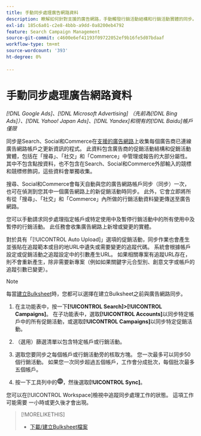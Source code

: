 ```yaml
---
title: 手動同步處理廣告網路資料
description: 瞭解如何針對支援的廣告網路，手動觸發行銷活動結構和行銷活動實體的同步。
exl-id: 185c6a01-c2e8-4bbb-a9dd-0a8200eb4792
feature: Search Campaign Management
source-git-commit: c4600e6ef41193f09722052ef9b16fe5d07bdaaf
workflow-type: tm+mt
source-wordcount: '393'
ht-degree: 0%

---
```


# 手動同步處理廣告網路資料

*[!DNL Google Ads]、[!DNL Microsoft Advertising] （先前為[!DNL Bing Ads]）、[!DNL Yahoo! Japan Ads]、[!DNL Yandex]和現有的[!DNL Baidu]帳戶僅限*

同步是Search、Social和Commerce在[支援的廣告網路](/help/search-social-commerce/introduction/supported-inventory.md)上收集每個廣告商已連線廣告網路帳戶之更新資訊的程式。 此資料包含廣告商的促銷活動結構和促銷活動實體，包括在「搜尋」、「社交」和「Commerce」中管理或報告的大部分屬性。 其中不包含點按資料，也不包含在Search、Social和Commerce外部輸入的競標和競標修飾詞，這些資料會單獨收集。

搜尋、Social和Commerce會每天自動與您的廣告網路帳戶同步（同步）一次，也可在偵測到您其中一個廣告網路上的新促銷活動時同步。 此外，它會立即將所有從「搜尋」、「社交」和「Commerce」內所做的行銷活動資料變更傳送至廣告網路。

您可以手動請求同步處理指定帳戶或特定使用中及暫停行銷活動中的所有使用中及暫停的行銷活動。 此任務會收集廣告網路上新增或變更的實體。

對於具有「[!UICONTROL Auto Upload]」選項的促銷活動，同步作業也會產生並張貼在追蹤範本或目的地URL中遺失或需要變更的追蹤代碼。 系統會根據帳戶設定或促銷活動之追蹤設定中的引數產生URL。 如果相關專案有追蹤URL存在，則不會重新產生，除非需要新專案（例如如果關鍵字元合型別、創意文字或帳戶的追蹤引數已變更）。

>[!NOTE]
>
>每當[建立Bulksheet](/help/search-social-commerce/campaign-management/bulksheets/bulksheet-download.md)時，您都可以選擇在建立Bulksheet之前與廣告網路同步。

1. 在主功能表中，按一下&#x200B;**[!UICONTROL Search]>[!UICONTROL Campaigns]**。 在子功能表中，選取&#x200B;**[!UICONTROL Accounts]**&#x200B;以同步特定帳戶中的所有促銷活動，或選取&#x200B;**[!UICONTROL Campaigns]**&#x200B;以同步特定促銷活動。

1. （選用）篩選清單以包含特定帳戶或行銷活動。

1. 選取您要同步之每個帳戶或行銷活動旁的核取方塊。 您一次最多可以同步50個行銷活動。 如果您一次同步超過五個帳戶，工作會分成批次，每個批次最多五個帳戶。

1. 按一下工具列中的&#x200B;![**更多**](/help/search-social-commerce/assets/more.png "&#x200B;更多")，然後選取&#x200B;**[!UICONTROL Sync]**。

您可以在[!UICONTROL Workspace]檢視中追蹤同步處理工作的狀態。 這項工作可能需要
一小時或更久後才會出現。

>[!MORELIKETHIS]
>
>* [下載/建立Bulksheet檔案](/help/search-social-commerce/campaign-management/bulksheets/bulksheet-download.md)
